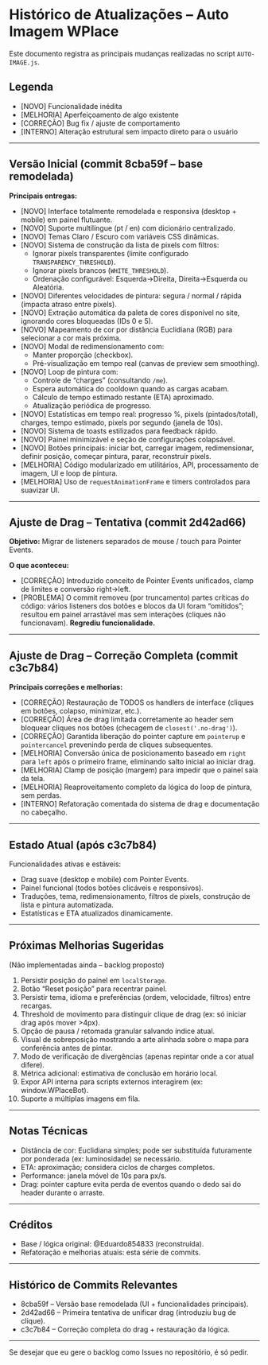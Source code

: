 # Histórico de Atualizações – Auto Imagem WPlace

Este documento registra as principais mudanças realizadas no script `AUTO-IMAGE.js`.

## Legenda
- [NOVO] Funcionalidade inédita
- [MELHORIA] Aperfeiçoamento de algo existente
- [CORREÇÃO] Bug fix / ajuste de comportamento
- [INTERNO] Alteração estrutural sem impacto direto para o usuário

---
## Versão Inicial (commit 8cba59f – base remodelada)
**Principais entregas:**
- [NOVO] Interface totalmente remodelada e responsiva (desktop + mobile) em painel flutuante.
- [NOVO] Suporte multilíngue (pt / en) com dicionário centralizado.
- [NOVO] Temas Claro / Escuro com variáveis CSS dinâmicas.
- [NOVO] Sistema de construção da lista de pixels com filtros:
  - Ignorar pixels transparentes (limite configurado `TRANSPARENCY_THRESHOLD`).
  - Ignorar pixels brancos (`WHITE_THRESHOLD`).
  - Ordenação configurável: Esquerda→Direita, Direita→Esquerda ou Aleatória.
- [NOVO] Diferentes velocidades de pintura: segura / normal / rápida (impacta atraso entre pixels).
- [NOVO] Extração automática da paleta de cores disponível no site, ignorando cores bloqueadas (IDs 0 e 5).
- [NOVO] Mapeamento de cor por distância Euclidiana (RGB) para selecionar a cor mais próxima.
- [NOVO] Modal de redimensionamento com:
  - Manter proporção (checkbox).
  - Pré-visualização em tempo real (canvas de preview sem smoothing).
- [NOVO] Loop de pintura com:
  - Controle de “charges” (consultando `/me`).
  - Espera automática do cooldown quando as cargas acabam.
  - Cálculo de tempo estimado restante (ETA) aproximado.
  - Atualização periódica de progresso.
- [NOVO] Estatísticas em tempo real: progresso %, pixels (pintados/total), charges, tempo estimado, pixels por segundo (janela de 10s).
- [NOVO] Sistema de toasts estilizados para feedback rápido.
- [NOVO] Painel minimizável e seção de configurações colapsável.
- [NOVO] Botões principais: iniciar bot, carregar imagem, redimensionar, definir posição, começar pintura, parar, reconstruir pixels.
- [MELHORIA] Código modularizado em utilitários, API, processamento de imagem, UI e loop de pintura.
- [MELHORIA] Uso de `requestAnimationFrame` e timers controlados para suavizar UI.

---
## Ajuste de Drag – Tentativa (commit 2d42ad66)
**Objetivo:** Migrar de listeners separados de mouse / touch para Pointer Events.

**O que aconteceu:**
- [CORREÇÃO] Introduzido conceito de Pointer Events unificados, clamp de limites e conversão right→left.
- [PROBLEMA] O commit removeu (por truncamento) partes críticas do código: vários listeners dos botões e blocos da UI foram “omitidos”; resultou em painel arrastável mas sem interações (cliques não funcionavam). **Regrediu funcionalidade.**

---
## Ajuste de Drag – Correção Completa (commit c3c7b84)
**Principais correções e melhorias:**
- [CORREÇÃO] Restauração de TODOS os handlers de interface (cliques em botões, colapso, minimizar, etc.).
- [CORREÇÃO] Área de drag limitada corretamente ao header sem bloquear cliques nos botões (checagem de `closest('.no-drag')`).
- [CORREÇÃO] Garantida liberação do pointer capture em `pointerup` e `pointercancel` prevenindo perda de cliques subsequentes.
- [MELHORIA] Conversão única de posicionamento baseado em `right` para `left` após o primeiro frame, eliminando salto inicial ao iniciar drag.
- [MELHORIA] Clamp de posição (margem) para impedir que o painel saia da tela.
- [MELHORIA] Reaproveitamento completo da lógica do loop de pintura, sem perdas.
- [INTERNO] Refatoração comentada do sistema de drag e documentação no cabeçalho.

---
## Estado Atual (após c3c7b84)
Funcionalidades ativas e estáveis:
- Drag suave (desktop e mobile) com Pointer Events.
- Painel funcional (todos botões clicáveis e responsivos).
- Traduções, tema, redimensionamento, filtros de pixels, construção de lista e pintura automatizada.
- Estatísticas e ETA atualizados dinamicamente.

---
## Próximas Melhorias Sugeridas
(Não implementadas ainda – backlog proposto)
1. Persistir posição do painel em `localStorage`.
2. Botão “Reset posição” para recentrar painel.
3. Persistir tema, idioma e preferências (ordem, velocidade, filtros) entre recargas.
4. Threshold de movimento para distinguir clique de drag (ex: só iniciar drag após mover >4px).
5. Opção de pausa / retomada granular salvando índice atual.
6. Visual de sobreposição mostrando a arte alinhada sobre o mapa para conferência antes de pintar.
7. Modo de verificação de divergências (apenas repintar onde a cor atual difere).
8. Métrica adicional: estimativa de conclusão em horário local.
9. Expor API interna para scripts externos interagirem (ex: window.WPlaceBot).
10. Suporte a múltiplas imagens em fila.

---
## Notas Técnicas
- Distância de cor: Euclidiana simples; pode ser substituída futuramente por ponderada (ex: luminosidade) se necessário.
- ETA: aproximação; considera ciclos de charges completos.
- Performance: janela móvel de 10s para px/s.
- Drag: pointer capture evita perda de eventos quando o dedo sai do header durante o arraste.

---
## Créditos
- Base / lógica original: @Eduardo854833 (reconstruída).
- Refatoração e melhorias atuais: esta série de commits.

---
## Histórico de Commits Relevantes
- 8cba59f – Versão base remodelada (UI + funcionalidades principais).
- 2d42ad66 – Primeira tentativa de unificar drag (introduziu bug de clique).
- c3c7b84 – Correção completa do drag + restauração da lógica.

---
Se desejar que eu gere o backlog como Issues no repositório, é só pedir.